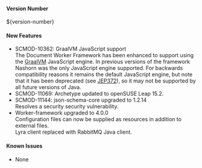 #### Version Number
${version-number}

#### New Features
- SCMOD-10362: GraalVM JavaScript support  
  The Document Worker Framework has been enhanced to support using the [GraalVM](https://www.graalvm.org/) JavaScript engine.  In previous versions of the framework Nashorn was the only JavaScript engine supported.  For backwards compatibility reasons it remains the default JavaScript engine, but note that it has been deprecated (see [JEP372](https://openjdk.java.net/jeps/372)), so it may not be supported by all future versions of Java.
- SCMOD-11069: Archetype updated to openSUSE Leap 15.2.
- SCMOD-11144: json-schema-core upgraded to 1.2.14  
  Resolves a security security vulnerability. 
- Worker-framework upgraded to 4.0.0  
  Configuration files can now be supplied as resources in addition to external files.  
  Lyra client replaced with RabbitMQ Java client.

#### Known Issues
- None

